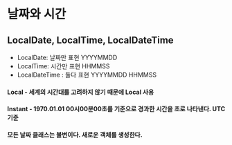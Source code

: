 # 날짜와 시간

## LocalDate, LocalTime, LocalDateTime

- LocalDate: 날짜만 표현 YYYYMMDD
- LocalTime: 시간만 표현 HHMMSS
- LocalDateTime : 둘다 표현 YYYYMMDD HHMMSS

#### Local - 세계의 시간대를 고려하지 않기 때문에 Local 사용

#### Instant - 1970.01.01 00시00분00초를 기준으로 경과한 시간을 초로 나타낸다. UTC 기준

#### 모든 날짜 클래스는 불변이다. 새로운 객체를 생성한다.


